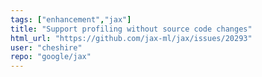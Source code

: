 ```yaml
---
tags: ["enhancement","jax"]
title: "Support profiling without source code changes"
html_url: "https://github.com/jax-ml/jax/issues/20293"
user: "cheshire"
repo: "google/jax"
---
```



